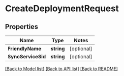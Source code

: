 # CreateDeploymentRequest

## Properties
Name | Type | Notes
------------ | ------------- | -------------
**FriendlyName** | **string** | [optional] 
**SyncServiceSid** | **string** | [optional] 

[[Back to Model list]](../README.md#documentation-for-models) [[Back to API list]](../README.md#documentation-for-api-endpoints) [[Back to README]](../README.md)


